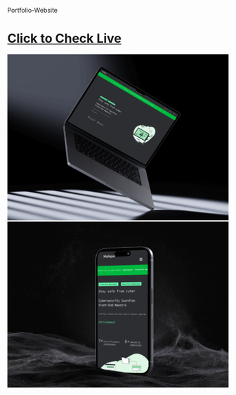 Portfolio-Website

<h1><a href="https://mahipal.tech/"> Click to Check Live</a></h1>
<img src="assets/MacBook.png"><br>
<img src="assets/iPhone 15 Pro.png">
